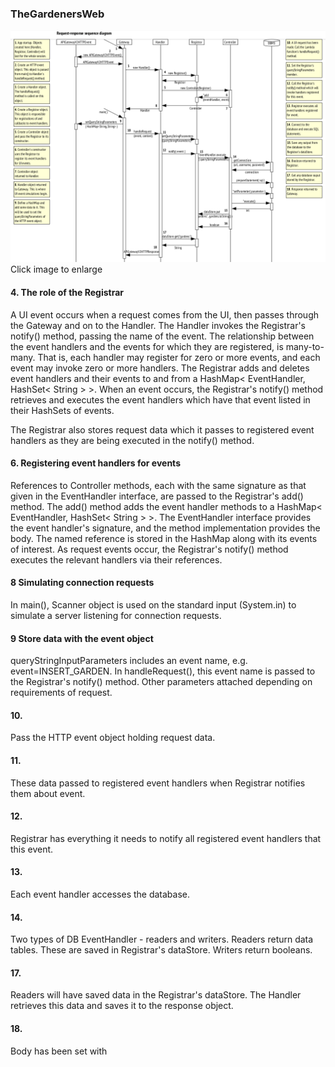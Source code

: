 ### TheGardenersWeb

![Request_response_sequence_diagram](https://github.com/PaulGreer1/TheGardenersWeb/blob/main/REQUEST_RESPONSE_SEQUENCE_DIAGRAM.png)
Click image to enlarge

#### 4. The role of the Registrar
A UI event occurs when a request comes from the UI, then passes through the Gateway and on to the Handler. The Handler invokes the Registrar's notify() method, passing the name of the event. The relationship between the event handlers and the events for which they are registered, is many-to-many. That is, each handler may register for zero or more events, and each event may invoke zero or more handlers. The Registrar adds and deletes event handlers and their events to and from a HashMap< EventHandler, HashSet< String > >. When an event occurs, the Registrar's notify() method retrieves and executes the event handlers which have that event listed in their HashSets of events.

The Registrar also stores request data which it passes to registered event handlers as they are being executed in the notify() method.

#### 6. Registering event handlers for events
References to Controller methods, each with the same signature as that given in the EventHandler interface, are passed to the Registrar's add() method. The add() method adds the event handler methods to a HashMap< EventHandler, HashSet< String > >. The EventHandler interface provides the event handler's signature, and the method implementation provides the body. The named reference is stored in the HashMap along with its events of interest. As request events occur, the Registrar's notify() method executes the relevant handlers via their references.

#### 8 Simulating connection requests
In main(), Scanner object is used on the standard input (System.in) to simulate a server listening for connection requests.

#### 9 Store data with the event object
queryStringInputParameters includes an event name, e.g. event=INSERT_GARDEN. In handleRequest(), this event name is passed to the Registrar's notify() method. Other parameters attached depending on requirements of request.

#### 10.
Pass the HTTP event object holding request data.

#### 11.
These data passed to registered event handlers when Registrar notifies them about event.

#### 12.
Registrar has everything it needs to notify all registered event handlers that this event.

#### 13.
Each event handler accesses the database.

#### 14.
Two types of DB EventHandler - readers and writers. Readers return data tables. These are saved in Registrar's dataStore. Writers return booleans.

#### 17.
Readers will have saved data in the Registrar's dataStore. The Handler retrieves this data and saves it to the response object.

#### 18.
Body has been set with 
